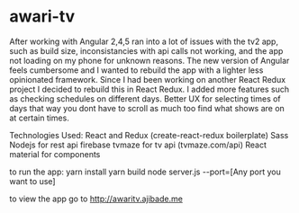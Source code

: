 # awari-tv
After working with Angular 2,4,5 ran into a lot of issues with the tv2 app, such as build size, inconsistancies with api calls not
working, and the app not loading on my phone for unknown reasons.  The new version of Angular feels cumbersome and I wanted to
rebuild the app with a lighter less opinionated framework. Since I had been working on another React Redux project I decided to
rebuild this in React Redux.  I added more features such as checking schedules on different days.  Better UX for selecting times
of days that way you dont have to scroll as much too find what shows are on at certain times.

Technologies Used:
React and Redux (create-react-redux boilerplate)
Sass
Nodejs for rest api
firebase
tvmaze for tv api (tvmaze.com/api)
React material for components

to run the app:
yarn install
yarn build
node server.js --port=[Any port you want to use]

to view the app go to
http://awaritv.ajibade.me
